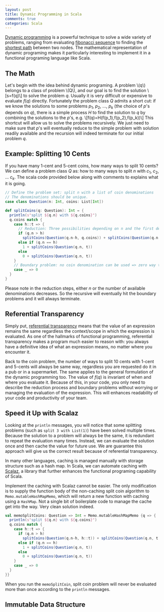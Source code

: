 ```yaml
---
layout: post
title: Dynamic Programming in Scala
comments: true
categories: Scala
---
```


[Dynamic programming](https://en.wikipedia.org/wiki/Dynamic_programming) is a powerful technique to solve a wide variety of problems, ranging from evaluating [fibonacci sequence](https://en.wikipedia.org/wiki/Fibonacci_number) to finding the [shortest path](https://en.wikipedia.org/wiki/Bellman%E2%80%93Ford_algorithm) between two nodes. The mathematical representation of dynamic programing makes it particularly interesting to implement it in a functional programing language like Scala.

<!-- more -->

## The Math
Let's begin with the idea behind dynamic programing. A problem \\(q\\) belongs to a class of problem \\(Q\\), and our goal is to find the solution \\[s=f(q)\\] to solve the problem $q$. Usually it is very difficult or expensive to evaluate $f(q)$ directly. Fortunately the problem class $Q$ admits a short cut: if we know the solutions to some problems $p_1$, $p_2$, ...,  $p_k$ (the choice of $p$'s depends on $q$), there is a simple process $H$ to find the solution to $q$ by combining the solutions to the $p$'s, e.g. \\[f(q)=H(f(p_1),f(p_2),f(p_k))\\] This shortcut will allow us to solve the problems recursively. We just need to make sure that $p$'s will eventually reduce to the simple problem with solution readily available and the recursion will indeed terminate for our initial problem $q$.

## Example: Splitting 10 Cents
If you have many 1-cent and 5-cent coins, how many ways to split 10 cents? We can define a problem class $Q$ as: how to many ways to split $n$ with $c_1$, $c_2$, ... $c_k$. The scala code provided below along with comments to explains what it is going.

``` scala
// Define the problem set: split n with a list of coin denominations
// The denominations should be unique.
case class Question(n: Int, coins: List[Int])

def splitCoins(q: Question): Int = {
  println(s"split ${q.n} with ${q.coins}")
  q.coins match {
    case h::t => {
      // Reduction: Three possibilities depending on n and the first denomination
      if (q.n > h)
        splitCoins(Question(q.n-h, q.coins)) + splitCoins(Question(q.n, t))
      else if (q.n == h)
        1 + splitCoins(Question(q.n, t))
      else
        0 + splitCoins(Question(q.n, t))
    }
    // Boundary problem: no coin denomination can be used => zero way to split n
    case _ => 0
  }
}
```

Please note in the reduction steps, either $n$ or the number of available denominations decreases. So the recursive will eventually hit the boundary problems and it will always terminate.

## Referential Transparency
Simply put, [referential transparency](https://en.wikipedia.org/wiki/Referential_transparency_(computer_science)) means that the value of an expression remains the same regardless the context/scope in which the expression is evaluated. As one of the hallmarks of functional programming, referential transparency makes a program much easier to reason with: you always have a definitive idea of what an expression means, no matter where you encounter it.

Back to the coin problem, the number of ways to split 10 cents with 1-cent and 5-cents will always be same way, regardless you are requested do it in a pub or in a supermarket. The same applies to the general formulation of the dynamic programming too. The value of $f(q)$ is invariant of when and where you evaluate it. Because of this, in your code, you only need to describe the reduction process and boundary problems without worrying or managing the evaluation of the expression. This will enhances readability of your code and productivity of your team.

## Speed it Up with Scalaz
Looking at the `println` messages, you will notice that some splitting problems (such as `split 3 with List(1)`) have been solved multiple times. Because the solution to a problem will always be the same, it is redundant to repeat the evaluation many times. Instead, we can evaluate the solution once and then cache the value for future use. We are guarantee this approach will give us the correct result because of referential transparency.

In many other languages, caching is managed manually with storage structure such as a hash map. In Scala, we can automate caching with [Scalaz](https://github.com/scalaz/scalaz), a library that further enhances the functional programing capability of Scala.

Implement the caching with Scalaz cannot be easier. The only modification is to supply the function body of the non-caching split coin algorithm to `Memo.mutableHashMapMemo`, which will return a new function with caching using a `HashMap`. Not a single bit of boilerplate code to manage the cache get into the way. Very clean solution indeed.

``` scala
val memoSplitCoins: Question => Int = Memo.mutableHashMapMemo {q => {
  println(s"split ${q.n} with ${q.coins}")
  q.coins match {
    case h::t => {
      if (q.n > h)
        splitCoins(Question(q.n-h, h::t)) + splitCoins(Question(q.n, t))
      else if (q.n == h)
        1 + splitCoins(Question(q.n, t))
      else
        0 + splitCoins(Question(q.n, t))
    }
    case _ => 0
  }
}}
```

When you run the `memoSplitCoin`,  split coin problem will never be evaluated more than once according to the `println` messages.

## Immutable Data Structure
